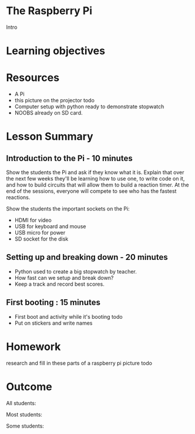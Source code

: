 # The Raspberry Pi

Intro

# Learning objectives

# Resources

* A Pi
* this picture on the projector todo
* Computer setup with python ready to demonstrate stopwatch
* NOOBS already on SD card. 

# Lesson Summary


## Introduction to the Pi - 10 minutes

Show the students the Pi and ask if they know what it is. Explain that over the next few weeks they'll be learning how to use one, to write code on it, and how to build circuits that will allow them to build a reaction timer. At the end of the sessions, everyone will compete to see who has the fastest reactions.

Show the students the important sockets on the Pi:

* HDMI for video
* USB for keyboard and mouse
* USB micro for power
* SD socket for the disk

## Setting up and breaking down - 20 minutes

* Python used to create a big stopwatch by teacher.
* How fast can we setup and break down?
* Keep a track and record best scores.

## First booting : 15 minutes

* First boot and activity while it's booting todo
* Put on stickers and write names

# Homework

research and fill in these parts of a raspberry pi picture todo

# Outcome

All students:


Most students:


Some students:

